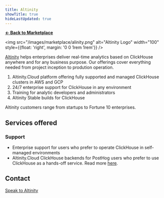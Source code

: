 ```yaml
---
title: Altinity
showTitle: true
hideLastUpdated: true
---
```


**[← Back to Marketplace](/marketplace)**

<img src="/images/marketplace/alinity.png" alt="Altinity Logo" width="100" style={{float: 'right', margin: '0 0 1rem 1rem'}} />

[Altinity](https://altinity.com) helps enterprises deliver real-time analytics based on ClickHouse anywhere and for any business purpose. Our offerings cover everything needed from project inception to prodution operation.

1. Altinity.Cloud platform offering fully supported and managed ClickHouse clusters in AWS and GCP
2. 24/7 enterprise support for ClickHouse in any environment
3. Training for analytic developers and administrators
4. Altinity Stable builds for ClickHouse

Altinity customers range from startups to Fortune 10 enterprises.

## Services offered

### Support
- Enterprise support for users who prefer to operate ClickHouse in self-managed environments
- Altinity.Cloud ClickHouse backends for PostHog users who prefer to use ClickHouse as a hands-off service. Read more [here](/docs/self-host/configure/using-altinity-cloud).

## Contact

[Speak to Altinity](mailto:marketplace+altinity@posthog.com)
